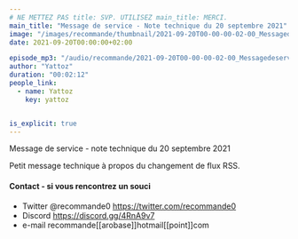```yaml
---
# NE METTEZ PAS title: SVP. UTILISEZ main_title: MERCI.
main_title: "Message de service - Note technique du 20 septembre 2021"
image: "/images/recommande/thumbnail/2021-09-20T00-00-00-02-00_MessagedeserviceNotetechniquedu20septembre2021.jpg"
date: 2021-09-20T00:00:00+02:00

episode_mp3: "/audio/recommande/2021-09-20T00-00-00-02-00_MessagedeserviceNotetechniquedu20septembre2021.mp3"
author: "Yattoz"
duration: "00:02:12"
people_link: 
  - name: Yattoz
    key: yattoz


is_explicit: true
---
```


<PodcastHeader/>

<!-- ECRIRE LA DESCRIPTION DE L'EPISODE SOUS CETTE LIGNE -->


 Message de service - note technique du 20 septembre 2021 

<p>Petit message technique à propos du changement de flux RSS.</p>

<h4>Contact - si vous rencontrez un souci</h4>

<ul>
  <li>Twitter @recommande0 <a href="https://twitter.com/recommande0" rel="nofollow">https://twitter.com/recommande0</a></li>
  <li>Discord <a href="https://discord.gg/4RnA9v7" rel="nofollow">https://discord.gg/4RnA9v7</a></li>
  <li>e-mail recommande[[arobase]]hotmail[[point]]com</li>
</ul>



